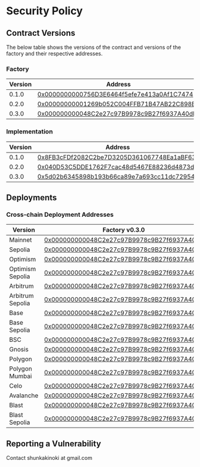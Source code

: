 # Security Policy

## Contract Versions

The below table shows the versions of the contract and versions of the factory and their respective addresses.

### Factory

| Version | Address                                                                                                                    |
| ------- | -------------------------------------------------------------------------------------------------------------------------- |
| 0.1.0   | [0x0000000000756D3E6464f5efe7e413a0Af1C7474](https://contractscan.xyz/contract/0x0000000000756D3E6464f5efe7e413a0Af1C7474) |
| 0.2.0   | [0x00000000001269b052C004FFB71B47AB22C898B0](https://contractscan.xyz/contract/0x00000000001269b052C004FFB71B47AB22C898B0) |
| 0.3.0   | [0x000000000048C2e27c97B9978c9B27f6937A40db](https://contractscan.xyz/contract/0x000000000048C2e27c97B9978c9B27f6937A40db) |

### Implementation

| Version | Address                                                                                                                    |
| ------- | -------------------------------------------------------------------------------------------------------------------------- |
| 0.1.0   | [0x8FB3cFDf2082C2be7D3205D361067748Ea1aBF63](https://contractscan.xyz/contract/0x8FB3cFDf2082C2be7D3205D361067748Ea1aBF63) |
| 0.2.0   | [0x040D53C5DDE1762F7cac48d5467E88236d4873d7](https://contractscan.xyz/contract/0x040D53C5DDE1762F7cac48d5467E88236d4873d7) |
| 0.3.0   | [0x5d02b6345898b193b66ca89e7a693cc11dc72954](https://contractscan.xyz/contract/0x5d02b6345898b193b66ca89e7a693cc11dc72954) |

## Deployments

### Cross-chain Deployment Addresses

| Version          | Factory v0.3.0                                                                                                                         | Factory v0.2.0                                                                                                                         | Factory v0.1.0                                                                                                                         |
| ---------------- | -------------------------------------------------------------------------------------------------------------------------------------- | -------------------------------------------------------------------------------------------------------------------------------------- | -------------------------------------------------------------------------------------------------------------------------------------- |
| Mainnet          | [0x000000000048C2e27c97B9978c9B27f6937A40db](https://etherscan.io/address/0x000000000048C2e27c97B9978c9B27f6937A40db)                  | [0x00000000001269b052C004FFB71B47AB22C898B0](https://etherscan.io/address/0x00000000001269b052C004FFB71B47AB22C898B0)                  | [0x0000000000756D3E6464f5efe7e413a0Af1C7474](https://etherscan.io/address/0x0000000000756D3E6464f5efe7e413a0Af1C7474)                  |
| Sepolia          | [0x000000000048C2e27c97B9978c9B27f6937A40db](https://sepolia.etherscan.io/address/0x000000000048C2e27c97B9978c9B27f6937A40db)          | [0x00000000001269b052C004FFB71B47AB22C898B0](https://sepolia.etherscan.io/address/0x00000000001269b052C004FFB71B47AB22C898B0)          | [0x0000000000756D3E6464f5efe7e413a0Af1C7474](https://sepolia.etherscan.io/address/0x0000000000756D3E6464f5efe7e413a0Af1C7474)          |
| Optimism         | [0x000000000048C2e27c97B9978c9B27f6937A40db](https://optimistic.etherscan.io/address/0x000000000048C2e27c97B9978c9B27f6937A40db)       | [0x00000000001269b052C004FFB71B47AB22C898B0](https://optimistic.etherscan.io/address/0x00000000001269b052C004FFB71B47AB22C898B0)       | [0x0000000000756D3E6464f5efe7e413a0Af1C7474](https://optimistic.etherscan.io/address/0x0000000000756D3E6464f5efe7e413a0Af1C7474)       |
| Optimism Sepolia | [0x000000000048C2e27c97B9978c9B27f6937A40db](https://sepolia-optimism.etherscan.io/address/0x000000000048C2e27c97B9978c9B27f6937A40db) | [0x00000000001269b052C004FFB71B47AB22C898B0](https://sepolia-optimism.etherscan.io/address/0x00000000001269b052C004FFB71B47AB22C898B0) | [0x0000000000756D3E6464f5efe7e413a0Af1C7474](https://sepolia-optimism.etherscan.io/address/0x0000000000756D3E6464f5efe7e413a0Af1C7474) |
| Arbitrum         | [0x000000000048C2e27c97B9978c9B27f6937A40db](https://arbiscan.io/address/0x000000000048C2e27c97B9978c9B27f6937A40db)                   | [0x00000000001269b052C004FFB71B47AB22C898B0](https://arbiscan.io/address/0x00000000001269b052C004FFB71B47AB22C898B0)                   | [0x0000000000756D3E6464f5efe7e413a0Af1C7474](https://arbiscan.io/address/0x0000000000756D3E6464f5efe7e413a0Af1C7474)                   |
| Arbitrum Sepolia | [0x000000000048C2e27c97B9978c9B27f6937A40db](https://sepolia.arbiscan.io/address/0x000000000048C2e27c97B9978c9B27f6937A40db)           | [0x00000000001269b052C004FFB71B47AB22C898B0](https://sepolia.arbiscan.io/address/0x00000000001269b052C004FFB71B47AB22C898B0)           | [0x0000000000756D3E6464f5efe7e413a0Af1C7474](https://sepolia.arbiscan.io/address/0x0000000000756D3E6464f5efe7e413a0Af1C7474)           |
| Base             | [0x000000000048C2e27c97B9978c9B27f6937A40db](https://basescan.io/address/0x000000000048C2e27c97B9978c9B27f6937A40db)                   | [0x00000000001269b052C004FFB71B47AB22C898B0](https://basescan.org/address/0x00000000001269b052C004FFB71B47AB22C898B0)                  | [0x0000000000756D3E6464f5efe7e413a0Af1C7474](https://basescan.org/address/0x0000000000756D3E6464f5efe7e413a0Af1C7474)                  |
| Base Sepolia     | [0x000000000048C2e27c97B9978c9B27f6937A40db](https://sepolia.basescan.org/address/0x000000000048C2e27c97B9978c9B27f6937A40db)          | [0x00000000001269b052C004FFB71B47AB22C898B0](https://sepolia.basescan.org/address/0x00000000001269b052C004FFB71B47AB22C898B0)          | [0x0000000000756D3E6464f5efe7e413a0Af1C7474](https://sepolia.basescan.org/address/0x0000000000756D3E6464f5efe7e413a0Af1C7474)          |
| BSC              | [0x000000000048C2e27c97B9978c9B27f6937A40db](https://bscscan.com/address/0x000000000048C2e27c97B9978c9B27f6937A40db)                   | [0x00000000001269b052C004FFB71B47AB22C898B0](https://bscscan.com/address/0x00000000001269b052C004FFB71B47AB22C898B0)                   | [0x0000000000756D3E6464f5efe7e413a0Af1C7474](https://bscscan.com/address/0x0000000000756D3E6464f5efe7e413a0Af1C7474)                   |
| Gnosis           | [0x000000000048C2e27c97B9978c9B27f6937A40db](https://gnosisscan.io/address/0x000000000048C2e27c97B9978c9B27f6937A40db)                 | [0x00000000001269b052C004FFB71B47AB22C898B0](https://gnosisscan.io/address/0x00000000001269b052C004FFB71B47AB22C898B0)                 | [0x0000000000756D3E6464f5efe7e413a0Af1C7474](https://gnosisscan.io/address/0x0000000000756D3E6464f5efe7e413a0Af1C7474)                 |
| Polygon          | [0x000000000048C2e27c97B9978c9B27f6937A40db](https://polygonscan.com/address/0x000000000048C2e27c97B9978c9B27f6937A40db)               | [0x00000000001269b052C004FFB71B47AB22C898B0](https://polygonscan.com/address/0x00000000001269b052C004FFB71B47AB22C898B0)               | [0x0000000000756D3E6464f5efe7e413a0Af1C7474](https://polygonscan.com/address/0x0000000000756D3E6464f5efe7e413a0Af1C7474)               |
| Polygon Mumbai   | [0x000000000048C2e27c97B9978c9B27f6937A40db](https://mumbai.polygonscan.com/address/0x000000000048C2e27c97B9978c9B27f6937A40db)        | [0x00000000001269b052C004FFB71B47AB22C898B0](https://mumbai.polygonscan.com/address/0x00000000001269b052C004FFB71B47AB22C898B0)        | [0x0000000000756D3E6464f5efe7e413a0Af1C7474](https://mumbai.polygonscan.com/address/0x0000000000756D3E6464f5efe7e413a0Af1C7474)        |
| Celo             | [0x000000000048C2e27c97B9978c9B27f6937A40db](https://celoscan.io/address/0x000000000048C2e27c97B9978c9B27f6937A40db)                   | [0x00000000001269b052C004FFB71B47AB22C898B0](https://celoscan.io/address/0x00000000001269b052C004FFB71B47AB22C898B0)                   | [0x0000000000756D3E6464f5efe7e413a0Af1C7474](https://celoscan.io/address/0x0000000000756D3E6464f5efe7e413a0Af1C7474)                   |
| Avalanche        | [0x000000000048C2e27c97B9978c9B27f6937A40db](https://snowscan.xyz/address/0x000000000048C2e27c97B9978c9B27f6937A40db)                  | [0x00000000001269b052C004FFB71B47AB22C898B0](https://snowscan.xyz/address/0x00000000001269b052C004FFB71B47AB22C898B0)                  | [0x0000000000756D3E6464f5efe7e413a0Af1C7474](https://snowscan.xyz/address/0x0000000000756D3E6464f5efe7e413a0Af1C7474)                  |
| Blast            | [0x000000000048C2e27c97B9978c9B27f6937A40db](https://blastscan.io/address/0x000000000048C2e27c97B9978c9B27f6937A40db)                  | [0x00000000001269b052C004FFB71B47AB22C898B0](https://blastscan.io/address/0x00000000001269b052C004FFB71B47AB22C898B0)                  | [0x0000000000756D3E6464f5efe7e413a0Af1C7474](https://blastscan.io/address/0x0000000000756D3E6464f5efe7e413a0Af1C7474)                  |
| Blast Sepolia    | [0x000000000048C2e27c97B9978c9B27f6937A40db](https://sepolia.blastscan.io/address/0x000000000048C2e27c97B9978c9B27f6937A40db)          | [0x00000000001269b052C004FFB71B47AB22C898B0](https://sepolia.blastscan.io/address/0x00000000001269b052C004FFB71B47AB22C898B0)          | [0x0000000000756D3E6464f5efe7e413a0Af1C7474](https://sepolia.blastscan.io/address/0x0000000000756D3E6464f5efe7e413a0Af1C7474)          |

## Reporting a Vulnerability

Contact shunkakinoki at gmail.com
